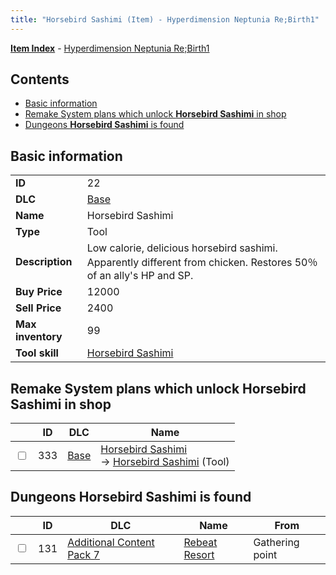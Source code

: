 ```yaml
---
title: "Horsebird Sashimi (Item) - Hyperdimension Neptunia Re;Birth1"
---
```


[**Item Index**](/neptunia/rb1/item/index.html) - [Hyperdimension Neptunia Re;Birth1](/neptunia/rb1)

## Contents

- [Basic information](#basic-information)
- [Remake System plans which unlock **Horsebird Sashimi** in shop](#remake-system-plans-which-unlock-horsebird-sashimi-in-shop)
- [Dungeons **Horsebird Sashimi** is found](#dungeons-horsebird-sashimi-is-found)

## Basic information

|   |   |
| -- | -- |
| **ID** | 22 |
| **DLC** | [Base](/neptunia/rb1/dlc/1-base.html) |
| **Name** | Horsebird Sashimi |
| **Type** | Tool |
| **Description** | Low calorie, delicious horsebird sashimi. Apparently different from chicken. Restores 50％ of an ally's HP and SP. |
| **Buy Price** | 12000 |
| **Sell Price** | 2400 |
| **Max inventory** | 99 |
| **Tool skill** | [Horsebird Sashimi](/neptunia/rb1/skill/1-10022-horsebird-sashimi.html) |


## Remake System plans which unlock **Horsebird Sashimi** in shop

|    | ID | DLC | Name |
| -- | -- | --- | ---- |
| <input type="checkbox" id="rb1-remake-1-333" class="trackbox" /> | 333 | [Base](/neptunia/rb1/dlc/1-base.html) | [Horsebird Sashimi](/neptunia/rb1/remake/1-333-horsebird-sashimi.html)<br /> → [Horsebird Sashimi](/neptunia/rb1/item/1-22-horsebird-sashimi.html) (Tool) |


## Dungeons **Horsebird Sashimi** is found

|    | ID | DLC | Name | From |
| -- | -- | --- | ---- | ---- |
| <input type="checkbox" id="rb1-dungeon-16-131" class="trackbox" /> | 131 | [Additional Content Pack 7](/neptunia/rb1/dlc/16-pack7.html) | [Rebeat Resort](/neptunia/rb1/dungeon/16-131-rebeat-resort.html) | Gathering point |
